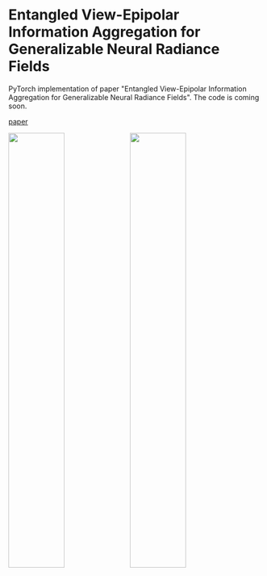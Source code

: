 # Entangled View-Epipolar Information Aggregation for Generalizable Neural Radiance Fields

PyTorch implementation of paper "Entangled View-Epipolar Information Aggregation for Generalizable Neural Radiance Fields". The code is coming soon.

[paper](https://arxiv.org/abs/2311.11845)

<p float="left">
  <img src="assets/desk.gif" width="47%" />
  <img src="assets/horns.gif" width="47%" /> 
</p>
